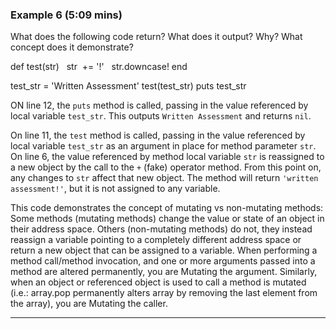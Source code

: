 ### Example 6 (5:09 mins)

What does the following code return? What does it output? Why? What concept does it demonstrate?

def test(str)
  str  += '!'
  str.downcase!
end

test_str = 'Written Assessment'
test(test_str)
puts test_str

ON line 12, the `puts` method is called, passing in the value referenced by local variable `test_str`. This outputs `Written Assessment` and returns `nil`.

On line 11, the `test` method is called, passing in the value referenced by local variable `test_str` as an argument in place for method parameter `str`. On line 6, the value referenced by method local variable `str` is reassigned to a new object by the call to the `+` (fake) operator method. From this point on, any changes to `str` affect that new object. The method will return `'written assessment!'`, but it is not assigned to any variable.

This code demonstrates the concept of mutating vs non-mutating methods: 
Some methods (mutating methods) change the value or state of an object in their address space. Others (non-mutating methods) do not, they instead reassign a variable pointing to a completely different address space or return a new object that can be assigned to a variable.
When performing a method call/method invocation, and one or more arguments passed into a method are altered permanently, you are Mutating the argument. Similarly, when an object or referenced object is used to call a method is mutated (i.e.: array.pop permanently alters array by removing the last element from the array), you are Mutating the caller.

----------------------------------------------------------

